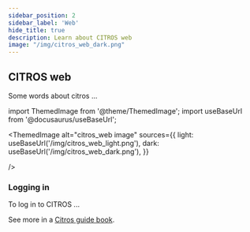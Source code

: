 ```yaml
---
sidebar_position: 2
sidebar_label: 'Web'
hide_title: true
description: Learn about CITROS web
image: "/img/citros_web_dark.png"
---
```

<!-- <head>
  <meta name="image_link" content="/img/citros_web_dark.png" />
</head> -->

## CITROS web

Some words about citros ...

import ThemedImage from '@theme/ThemedImage';
import useBaseUrl from '@docusaurus/useBaseUrl';

<ThemedImage
  alt="citros_web image"
  sources={{
    light: useBaseUrl('/img/citros_web_light.png'),
    dark: useBaseUrl('/img/citros_web_dark.png'),
  }}
  
/>

### Logging in

To log in to CITROS ...

See more in a [Citros guide book](/docs_citros_web).